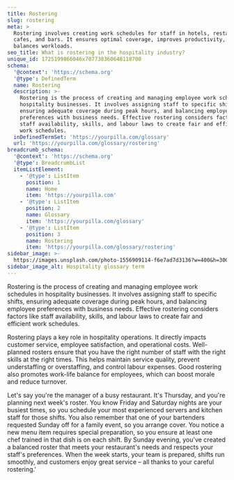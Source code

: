 ```yaml
---
title: Rostering
slug: rostering
meta: >
  Rostering involves creating work schedules for staff in hotels, restaurants,
  cafes, and bars. It ensures optimal coverage, improves productivity, and
  balances workloads.
seo_title: What is rostering in the hospitality industry?
unique_id: 1725199866046x707738360648118700
schema:
  '@context': 'https://schema.org'
  '@type': DefinedTerm
  name: Rostering
  description: >-
    Rostering is the process of creating and managing employee work schedules in
    hospitality businesses. It involves assigning staff to specific shifts,
    ensuring adequate coverage during peak hours, and balancing employee
    preferences with business needs. Effective rostering considers factors like
    staff availability, skills, and labour laws to create fair and efficient
    work schedules.
  inDefinedTermSet: 'https://yourpilla.com/glossary'
  url: 'https://yourpilla.com/glossary/rostering'
breadcrumb_schema:
  '@context': 'https://schema.org'
  '@type': BreadcrumbList
  itemListElement:
    - '@type': ListItem
      position: 1
      name: Home
      item: 'https://yourpilla.com'
    - '@type': ListItem
      position: 2
      name: Glossary
      item: 'https://yourpilla.com/glossary'
    - '@type': ListItem
      position: 3
      name: Rostering
      item: 'https://yourpilla.com/glossary/rostering'
sidebar_image: >-
  https://images.unsplash.com/photo-1556909114-f6e7ad7d3136?w=400&h=300&fit=crop&auto=format
sidebar_image_alt: Hospitality glossary term
---
```

Rostering is the process of creating and managing employee work schedules in hospitality businesses. It involves assigning staff to specific shifts, ensuring adequate coverage during peak hours, and balancing employee preferences with business needs. Effective rostering considers factors like staff availability, skills, and labour laws to create fair and efficient work schedules.

Rostering plays a key role in hospitality operations. It directly impacts customer service, employee satisfaction, and operational costs. Well-planned rosters ensure that you have the right number of staff with the right skills at the right times. This helps maintain service quality, prevent understaffing or overstaffing, and control labour expenses. Good rostering also promotes work-life balance for employees, which can boost morale and reduce turnover.

Let's say you're the manager of a busy restaurant. It's Thursday, and you're planning next week's roster. You know Friday and Saturday nights are your busiest times, so you schedule your most experienced servers and kitchen staff for those shifts. You also remember that one of your bartenders requested Sunday off for a family event, so you arrange cover. You notice a new menu item requires special preparation, so you ensure at least one chef trained in that dish is on each shift. By Sunday evening, you've created a balanced roster that meets your restaurant's needs and respects your staff's preferences. When the week starts, your team is prepared, shifts run smoothly, and customers enjoy great service – all thanks to your careful rostering.'
